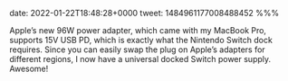 date: 2022-01-22T18:48:28+0000
tweet: 1484961177008488452
%%%

Apple’s new 96W power adapter, which came with my MacBook Pro, supports 15V USB PD, which is exactly what the Nintendo Switch dock requires. Since you can easily swap the plug on Apple’s adapters for different regions, I now have a universal docked Switch power supply. Awesome!
